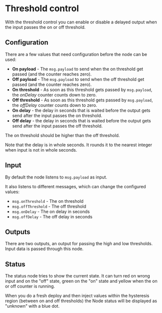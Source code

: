 <!-- [![Platform](https://img.shields.io/badge/platform-Node--RED-red)](https://nodered.org)
[![NPM](https://img.shields.io/npm/v/node-threshold-control?logo=npm)](https://www.npmjs.org/package/node-threshold-control)
[![Known Vulnerabilities](https://snyk.io/test/npm/node-threshold-control/badge.svg)](https://snyk.io/test/npm/node-threshold-control)
[![Downloads](https://img.shields.io/npm/dm/node-threshold-control.svg)](https://www.npmjs.com/package/node-threshold-control)
[![Total Downloads](https://img.shields.io/npm/dt/node-threshold-control.svg)](https://www.npmjs.com/package/node-threshold-control)
[![Package Quality](http://npm.packagequality.com/shield/node-threshold-control.png)](http://packagequality.com/#?package=node-threshold-control)
[![Open Issues](https://img.shields.io/github/issues-raw/dirkjanfaber/node-threshold-control.svg)](https://github.com/dirkjanfaber/node-threshold-control/issues)
[![Closed Issues](https://img.shields.io/github/issues-closed-raw/windkh/node-red-contrib-shelly.svg)](https://github.com/dirkjanfaber/node-threshold-control/issues?q=is%3Aissue+is%3Aclosed) -->

# Threshold control

With the threshold control you can enable or disable a delayed output when the input passes the on or off threshold.


## Configuration

There are a few values that need configuration before the node can be used:

* **On payload** - The `msg.payload` to send when the on threshold get passed (and the counter reaches zero).
* **Off payload** - The `msg.payload` to send when the off threshold get passed (and the counter reaches zero).
* **On threshold** - As soon as this threshold gets passed by `msg.payload`, the _onDelay_ counter counts down to zero. 
* **Off threshold** - As soon as this threshold gets passed by `msg.payload`, the _offDelay_ counter counts down to zero.
* **On delay** - the delay in seconds that is waited before the output gets send after the input passes the on threshold.
* **Off delay** - the delay in seconds that is waited before the output gets send after the input passes the off threshold.

The on threshold should be higher than the off threshold.

Note that the delay is in whole seconds. It rounds it to the nearest integer when input is not in whole seconds.

## Input

By default the node listens to `msg.payload` as input.

It also listens to different messages, which can change the configured values:

* `msg.onThreshold` - The on threshold
* `msg.offThreshold` - The off threshold
* `msg.onDelay` - The on delay in seconds
* `msg.offDelay` - The off delay in seconds

## Outputs

There are two outputs, an output for passing the high and low thresholds. Input data is passed through this node.

## Status

The status node tries to show the current state. It can turn red on wrong input
and on the "off" state, green on the "on" state and yellow when the on or off
counter is running.

When you do a fresh deploy and then inject values within the hysteresis region
(between on and off thresholds) the Node status will be displayed as "unknown"
with a blue dot.
